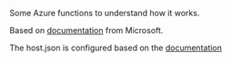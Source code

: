Some Azure functions to understand how it works.

Based on [documentation](https://docs.microsoft.com/en-us/azure/azure-functions/functions-reference#folder-structure) from Microsoft.

The host.json is configured based on the [documentation](https://docs.microsoft.com/en-gb/azure/azure-functions/functions-host-json)
